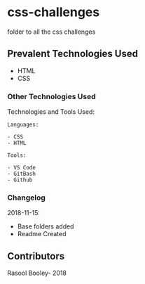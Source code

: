 # css-challenges

folder to all the css challenges


## Prevalent Technologies Used

 - HTML
 - CSS
 

### Other Technologies Used

Technologies and Tools Used:

```
Languages:

- CSS
- HTML

```
```
Tools:

- VS Code
- GitBash
- Github

```

### Changelog

2018-11-15:
- Base folders added
- Readme Created

## Contributors

Rasool Booley- 2018